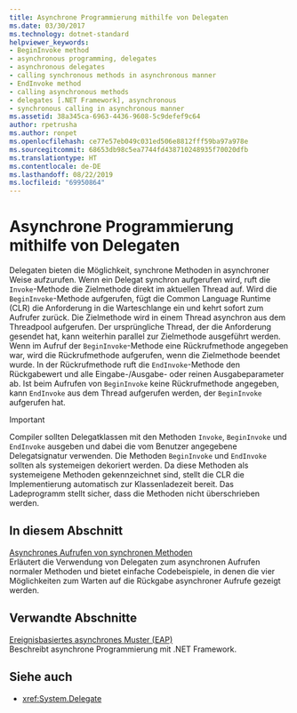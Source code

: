 ```yaml
---
title: Asynchrone Programmierung mithilfe von Delegaten
ms.date: 03/30/2017
ms.technology: dotnet-standard
helpviewer_keywords:
- BeginInvoke method
- asynchronous programming, delegates
- asynchronous delegates
- calling synchronous methods in asynchronous manner
- EndInvoke method
- calling asynchronous methods
- delegates [.NET Framework], asynchronous
- synchronous calling in asynchronous manner
ms.assetid: 38a345ca-6963-4436-9608-5c9defef9c64
author: rpetrusha
ms.author: ronpet
ms.openlocfilehash: ce77e57eb049c031ed506e8812fff59ba97a978e
ms.sourcegitcommit: 68653db98c5ea7744fd438710248935f70020dfb
ms.translationtype: HT
ms.contentlocale: de-DE
ms.lasthandoff: 08/22/2019
ms.locfileid: "69950864"
---
```

# <a name="asynchronous-programming-using-delegates"></a>Asynchrone Programmierung mithilfe von Delegaten
Delegaten bieten die Möglichkeit, synchrone Methoden in asynchroner Weise aufzurufen. Wenn ein Delegat synchron aufgerufen wird, ruft die `Invoke`-Methode die Zielmethode direkt im aktuellen Thread auf. Wird die `BeginInvoke`-Methode aufgerufen, fügt die Common Language Runtime (CLR) die Anforderung in die Warteschlange ein und kehrt sofort zum Aufrufer zurück. Die Zielmethode wird in einem Thread asynchron aus dem Threadpool aufgerufen. Der ursprüngliche Thread, der die Anforderung gesendet hat, kann weiterhin parallel zur Zielmethode ausgeführt werden. Wenn im Aufruf der `BeginInvoke`-Methode eine Rückrufmethode angegeben war, wird die Rückrufmethode aufgerufen, wenn die Zielmethode beendet wurde. In der Rückrufmethode ruft die `EndInvoke`-Methode den Rückgabewert und alle Eingabe-/Ausgabe- oder reinen Ausgabeparameter ab. Ist beim Aufrufen von `BeginInvoke` keine Rückrufmethode angegeben, kann `EndInvoke` aus dem Thread aufgerufen werden, der `BeginInvoke` aufgerufen hat.  
  
> [!IMPORTANT]
> Compiler sollten Delegatklassen mit den Methoden `Invoke`, `BeginInvoke` und `EndInvoke` ausgeben und dabei die vom Benutzer angegebene Delegatsignatur verwenden. Die Methoden `BeginInvoke` und `EndInvoke` sollten als systemeigen dekoriert werden. Da diese Methoden als systemeigene Methoden gekennzeichnet sind, stellt die CLR die Implementierung automatisch zur Klassenladezeit bereit. Das Ladeprogramm stellt sicher, dass die Methoden nicht überschrieben werden.  
  
## <a name="in-this-section"></a>In diesem Abschnitt  
 [Asynchrones Aufrufen von synchronen Methoden](../../../docs/standard/asynchronous-programming-patterns/calling-synchronous-methods-asynchronously.md)  
 Erläutert die Verwendung von Delegaten zum asynchronen Aufrufen normaler Methoden und bietet einfache Codebeispiele, in denen die vier Möglichkeiten zum Warten auf die Rückgabe asynchroner Aufrufe gezeigt werden.  
  
## <a name="related-sections"></a>Verwandte Abschnitte  
 [Ereignisbasiertes asynchrones Muster (EAP)](../../../docs/standard/asynchronous-programming-patterns/event-based-asynchronous-pattern-eap.md)  
 Beschreibt asynchrone Programmierung mit .NET Framework.  
  
## <a name="see-also"></a>Siehe auch

- <xref:System.Delegate>
